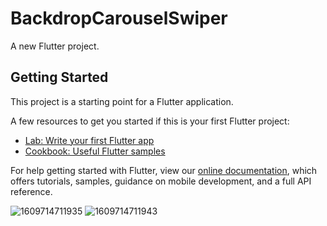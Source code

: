 # BackdropCarouselSwiper

A new Flutter project.

## Getting Started

This project is a starting point for a Flutter application.

A few resources to get you started if this is your first Flutter project:

- [Lab: Write your first Flutter app](https://flutter.dev/docs/get-started/codelab)
- [Cookbook: Useful Flutter samples](https://flutter.dev/docs/cookbook)

For help getting started with Flutter, view our
[online documentation](https://flutter.dev/docs), which offers tutorials,
samples, guidance on mobile development, and a full API reference.

![1609714711935](https://user-images.githubusercontent.com/38382273/103491433-86add980-4e2c-11eb-84c7-f91cf3caab02.png)
![1609714711943](https://user-images.githubusercontent.com/38382273/103491434-87df0680-4e2c-11eb-842f-7a5f7cf5813f.png)

